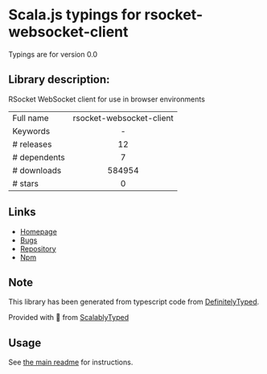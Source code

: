 
# Scala.js typings for rsocket-websocket-client

Typings are for version 0.0

## Library description:
RSocket WebSocket client for use in browser environments

|                    |                 |
| ------------------ | :-------------: |
| Full name          | rsocket-websocket-client |
| Keywords           | - |
| # releases         | 12 |
| # dependents       | 7 |
| # downloads        | 584954 |
| # stars            | 0 |

## Links
- [Homepage](https://github.com/rsocket/rsocket-js#readme)
- [Bugs](https://github.com/rsocket/rsocket-js/issues)
- [Repository](https://github.com/rsocket/rsocket-js)
- [Npm](https://www.npmjs.com/package/rsocket-websocket-client)
    


## Note
This library has been generated from typescript code from [DefinitelyTyped](https://definitelytyped.org).

Provided with :purple_heart: from [ScalablyTyped](https://github.com/oyvindberg/ScalablyTyped)

## Usage
See [the main readme](../../readme.md) for instructions.


